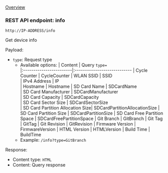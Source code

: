 [Overview](_OVERVIEW.md) 

### REST API endpoint: info

`http://IP-ADDRESS/info`


Get device info

Payload:
- `type`: Request type
  - Available options:
    | Content                 | Query `type=`          
    |:------------------------|:----------------------------
    | Cycle Counter           | CycleCounter
    | WLAN SSID               | SSID   
    | IPv4 Address            | IP    
    | Hostname                | Hostname
    | SD Card Name            | SDCardName            
    | SD Card Manufacturer    | SDCardManufacturer    
    | SD Card Capacity        | SDCardCapacity        
    | SD Card Sector Size     | SDCardSectorSize      
    | SD Card Partition Allocation Size| SDCardPartitionAllocationSize
    | SD Card Partition Size  | SDCardPartitionSize
    | SD Card Free Partition Space | SDCardFreePartitionSpace
    | Git Branch              | GitBranch
    | Git Tag                 | GitTag
    | Git Revision            | GitRevision
    | Firmware Version        | FirmwareVersion
    | HTML Version            | HTMLVersion
    | Build Time              | BuildTime
  - Example: `/info?type=GitBranch` 

Response:
- Content type: `HTML`
- Content: Query response